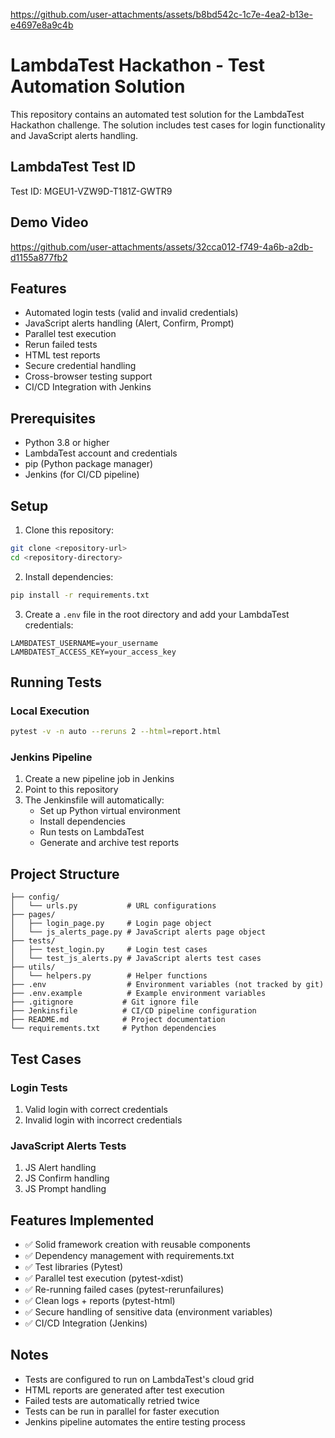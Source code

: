 
https://github.com/user-attachments/assets/b8bd542c-1c7e-4ea2-b13e-e4697e8a9c4b
# LambdaTest Hackathon - Test Automation Solution

This repository contains an automated test solution for the LambdaTest Hackathon challenge. The solution includes test cases for login functionality and JavaScript alerts handling.

## LambdaTest Test ID
Test ID: MGEU1-VZW9D-T181Z-GWTR9

## Demo Video 

https://github.com/user-attachments/assets/32cca012-f749-4a6b-a2db-d1155a877fb2


## Features

- Automated login tests (valid and invalid credentials)
- JavaScript alerts handling (Alert, Confirm, Prompt)
- Parallel test execution
- Rerun failed tests
- HTML test reports
- Secure credential handling
- Cross-browser testing support
- CI/CD Integration with Jenkins

## Prerequisites

- Python 3.8 or higher
- LambdaTest account and credentials
- pip (Python package manager)
- Jenkins (for CI/CD pipeline)

## Setup

1. Clone this repository:
```bash
git clone <repository-url>
cd <repository-directory>
```

2. Install dependencies:
```bash
pip install -r requirements.txt
```

3. Create a `.env` file in the root directory and add your LambdaTest credentials:
```
LAMBDATEST_USERNAME=your_username
LAMBDATEST_ACCESS_KEY=your_access_key
```

## Running Tests

### Local Execution
```bash
pytest -v -n auto --reruns 2 --html=report.html
```

### Jenkins Pipeline
1. Create a new pipeline job in Jenkins
2. Point to this repository
3. The Jenkinsfile will automatically:
   - Set up Python virtual environment
   - Install dependencies
   - Run tests on LambdaTest
   - Generate and archive test reports

## Project Structure

```
├── config/
│   └── urls.py           # URL configurations
├── pages/
│   ├── login_page.py     # Login page object
│   └── js_alerts_page.py # JavaScript alerts page object
├── tests/
│   ├── test_login.py     # Login test cases
│   └── test_js_alerts.py # JavaScript alerts test cases
├── utils/
│   └── helpers.py        # Helper functions
├── .env                  # Environment variables (not tracked by git)
├── .env.example          # Example environment variables
├── .gitignore           # Git ignore file
├── Jenkinsfile          # CI/CD pipeline configuration
├── README.md            # Project documentation
└── requirements.txt     # Python dependencies
```

## Test Cases

### Login Tests
1. Valid login with correct credentials
2. Invalid login with incorrect credentials

### JavaScript Alerts Tests
1. JS Alert handling
2. JS Confirm handling
3. JS Prompt handling

## Features Implemented

- ✅ Solid framework creation with reusable components
- ✅ Dependency management with requirements.txt
- ✅ Test libraries (Pytest)
- ✅ Parallel test execution (pytest-xdist)
- ✅ Re-running failed cases (pytest-rerunfailures)
- ✅ Clean logs + reports (pytest-html)
- ✅ Secure handling of sensitive data (environment variables)
- ✅ CI/CD Integration (Jenkins)

## Notes

- Tests are configured to run on LambdaTest's cloud grid
- HTML reports are generated after test execution
- Failed tests are automatically retried twice
- Tests can be run in parallel for faster execution
- Jenkins pipeline automates the entire testing process 

